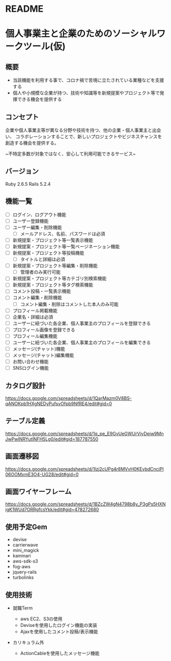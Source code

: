 # README

# 個人事業主と企業のためのソーシャルワークツール(仮)

## 概要
- 当該機能を利用する事で、コロナ禍で苦境に立たされている業種などを支援する
- 個人や小規模な企業が持つ、技術や知識等を新規提案やプロジェクト等で発揮できる機会を提供する

## コンセプト
企業や個人事業主等が異なる分野や技術を持つ、他の企業・個人事業主と出会い、
コラボレーションすることで、新しいプロジェクトやビジネスチャンスを創造する機会を提供する。

~不特定多数が対象ではなく、安心して利用可能できるサービス~

## バージョン
Ruby 2.6.5
Rails 5.2.4

## 機能一覧
- [ ] ログイン、ログアウト機能
- [ ] ユーザー登録機能
- [ ] ユーザー編集・削除機能
  - [ ] メールアドレス、名前、パスワードは必須
- [ ] 新規提案・プロジェクト等一覧表示機能
- [ ] 新規提案・プロジェクト等一覧ページネーション機能
- [ ] 新規提案・プロジェクト等投稿機能
  - [ ] タイトルと詳細は必須
- [ ] 新規提案・プロジェクト等編集・削除機能
  - [ ] 管理者のみ実行可能
- [ ] 新規提案・プロジェクト等カテゴリ別検索機能
- [ ] 新規提案・プロジェクト等タグ検索機能
- [ ] コメント投稿・一覧表示機能
- [ ] コメント編集・削除機能
  - [ ] コメント編集・削除はコメントした本人のみ可能
- [ ] プロフィール掲載機能
 - [ ] 企業名・詳細は必須
 - [ ] ユーザーに紐づいた各企業、個人事業主のプロフィールを登録できる
 - [ ] プロフィール画像を登録できる
- [ ] プロフィール編集機能
 - [ ] ユーザーに紐づいた各企業、個人事業主のプロフィールを編集できる
- [ ] メッセージ(チャット)機能
- [ ] メッセージ(チャット)編集機能
- [ ] お問い合わせ機能
- [ ] SNSログイン機能

## カタログ設計
https://docs.google.com/spreadsheets/d/1QarMazm0V8BS-qANOKpb1HXgNEDyPufsvOfpb9NfRE4/edit#gid=0

## テーブル定義
https://docs.google.com/spreadsheets/d/1q_pe_E9GvUeGWUrViyDejw9MnJwPwINRYutINFH5Lg0/edit#gid=187787550

## 画面遷移図
https://docs.google.com/spreadsheets/d/1lzj2cUPg4r8MVvH0KEybdCnciPl06OOMxmE3O4-UG28/edit#gid=0

## 画面ワイヤーフレーム
https://docs.google.com/spreadsheets/d/1BZcZW4gN4798b8y_P3gPs5HXNigK1WUd7ORRgfcsYkk/edit#gid=478272680

## 使用予定Gem
* devise
* carrierwave
* mini_magick
* kaminari
* aws-sdk-s3
* fog-aws
* jquery-rails
* turbolinks

## 使用技術
- 就職Term
  - aws EC2、S3の使用
  - Deviseを使用したログイン機能の実装
  - Ajaxを使用したコメント投稿/表示機能
  
- カリキュラム外
  - ActionCableを使用したメッセージ機能
